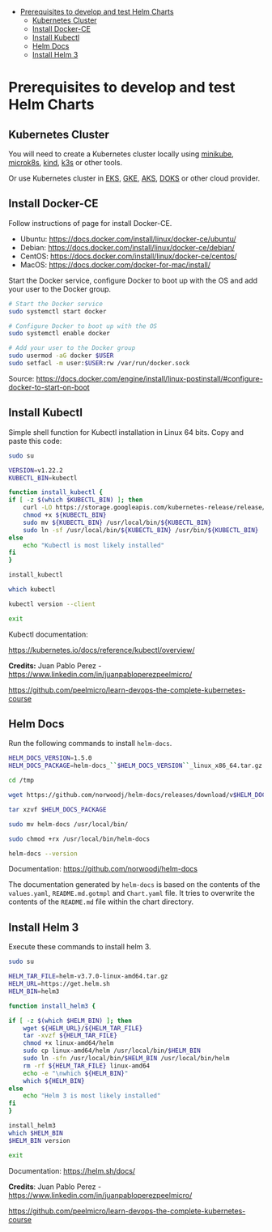 <!-- TOC -->

- [Prerequisites to develop and test Helm Charts](#prerequisites-to-develop-and-test-helm-charts)
  - [Kubernetes Cluster](#kubernetes-cluster)
  - [Install Docker-CE](#install-docker-ce)
  - [Install Kubectl](#install-kubectl)
  - [Helm Docs](#helm-docs)
  - [Install Helm 3](#install-helm-3)

<!-- TOC -->

# Prerequisites to develop and test Helm Charts

## Kubernetes Cluster

You will need to create a Kubernetes cluster locally using [minikube](https://kubernetes.io/docs/tasks/tools/install-minikube), [microk8s](https://microk8s.io), [kind](https://kind.sigs.k8s.io), [k3s](https://k3s.io) or other tools.

Or use Kubernetes cluster in [EKS](https://aws.amazon.com/eks), [GKE](https://cloud.google.com/kubernetes-engine), [AKS](https://docs.microsoft.com/en-us/azure/aks), [DOKS](https://www.digitalocean.com/products/kubernetes) or other cloud provider.

## Install Docker-CE

Follow instructions of page for install Docker-CE.

* Ubuntu: https://docs.docker.com/install/linux/docker-ce/ubuntu/
* Debian: https://docs.docker.com/install/linux/docker-ce/debian/
* CentOS: https://docs.docker.com/install/linux/docker-ce/centos/
* MacOS: https://docs.docker.com/docker-for-mac/install/

Start the Docker service, configure Docker to boot up with the OS and add your user to the Docker group.

```bash
# Start the Docker service
sudo systemctl start docker

# Configure Docker to boot up with the OS
sudo systemctl enable docker

# Add your user to the Docker group
sudo usermod -aG docker $USER
sudo setfacl -m user:$USER:rw /var/run/docker.sock
```

Source: https://docs.docker.com/engine/install/linux-postinstall/#configure-docker-to-start-on-boot

## Install Kubectl

Simple shell function for Kubectl installation in Linux 64 bits. Copy and paste this code:

```bash
sudo su

VERSION=v1.22.2
KUBECTL_BIN=kubectl

function install_kubectl {
if [ -z $(which $KUBECTL_BIN) ]; then
    curl -LO https://storage.googleapis.com/kubernetes-release/release/$VERSION/bin/linux/amd64/$KUBECTL_BIN
    chmod +x ${KUBECTL_BIN}
    sudo mv ${KUBECTL_BIN} /usr/local/bin/${KUBECTL_BIN}
    sudo ln -sf /usr/local/bin/${KUBECTL_BIN} /usr/bin/${KUBECTL_BIN}
else
    echo "Kubectl is most likely installed"
fi
}

install_kubectl

which kubectl

kubectl version --client

exit
```

Kubectl documentation:

https://kubernetes.io/docs/reference/kubectl/overview/

**Credits:** Juan Pablo Perez - https://www.linkedin.com/in/juanpabloperezpeelmicro/ 

https://github.com/peelmicro/learn-devops-the-complete-kubernetes-course

## Helm Docs

Run the following commands to install ``helm-docs``.

```bash
HELM_DOCS_VERSION=1.5.0
HELM_DOCS_PACKAGE=helm-docs_``$HELM_DOCS_VERSION``_linux_x86_64.tar.gz

cd /tmp

wget https://github.com/norwoodj/helm-docs/releases/download/v$HELM_DOCS_VERSION/$HELM_DOCS_PACKAGE

tar xzvf $HELM_DOCS_PACKAGE

sudo mv helm-docs /usr/local/bin/

sudo chmod +rx /usr/local/bin/helm-docs

helm-docs --version
```

Documentation: https://github.com/norwoodj/helm-docs 

The documentation generated by ``helm-docs`` is based on the contents of the ``values.yaml``, ``README.md.gotmpl`` and ``Chart.yaml`` file. It tries to overwrite the contents of the ``README.md`` file within the chart directory.

## Install Helm 3

Execute these commands to install helm 3.

```bash
sudo su

HELM_TAR_FILE=helm-v3.7.0-linux-amd64.tar.gz
HELM_URL=https://get.helm.sh
HELM_BIN=helm3

function install_helm3 {

if [ -z $(which $HELM_BIN) ]; then
    wget ${HELM_URL}/${HELM_TAR_FILE}
    tar -xvzf ${HELM_TAR_FILE}
    chmod +x linux-amd64/helm
    sudo cp linux-amd64/helm /usr/local/bin/$HELM_BIN
    sudo ln -sfn /usr/local/bin/$HELM_BIN /usr/local/bin/helm
    rm -rf ${HELM_TAR_FILE} linux-amd64
    echo -e "\nwhich ${HELM_BIN}"
    which ${HELM_BIN}
else
    echo "Helm 3 is most likely installed"
fi
}

install_helm3
which $HELM_BIN
$HELM_BIN version

exit
```

Documentation: https://helm.sh/docs/

**Credits**: Juan Pablo Perez - https://www.linkedin.com/in/juanpabloperezpeelmicro/ 

https://github.com/peelmicro/learn-devops-the-complete-kubernetes-course
